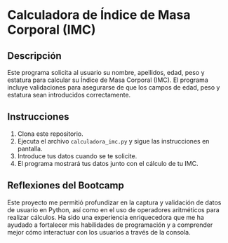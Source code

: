 # Calculadora de Índice de Masa Corporal (IMC)

## Descripción
Este programa solicita al usuario su nombre, apellidos, edad, peso y estatura para calcular su Índice de Masa Corporal (IMC). El programa incluye validaciones para asegurarse de que los campos de edad, peso y estatura sean introducidos correctamente.

## Instrucciones
1. Clona este repositorio.
2. Ejecuta el archivo `calculadora_imc.py` y sigue las instrucciones en pantalla.
3. Introduce tus datos cuando se te solicite.
4. El programa mostrará tus datos junto con el cálculo de tu IMC.

## Reflexiones del Bootcamp
Este proyecto me permitió profundizar en la captura y validación de datos de usuario en Python, así como en el uso de operadores aritméticos para realizar cálculos. Ha sido una experiencia enriquecedora que me ha ayudado a fortalecer mis habilidades de programación y a comprender mejor cómo interactuar con los usuarios a través de la consola.
